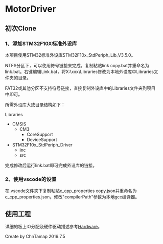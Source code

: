 # MotorDriver

## 初次Clone

### 1、添加STM32F10X标准外设库

本项目使用STM32标准外设库STM32F10x_StdPeriph_Lib_V3.5.0。

NTFS分区下，可以使用符号链接来完成。复制粘贴link copy.bat并重命名为link.bat。右键编辑Link.bat，将X:\xxx\Libraries修改为本地外设库中Libraries文件夹的目录。

FAT32或其他分区不支持符号链接，直接复制外设库中的Libraries文件夹到项目中即可。

所需外设库大致目录结构如下：

Libraries
- CMSIS
	- CM3
		- CoreSupport
		- DeviceSupport
- STM32F10x_StdPeriph_Driver
	- inc
	- src

完成修改后运行link.bat即可完成外设库的链接。

### 2、使用vscode的设置

在.vscode文件夹下复制粘贴c_cpp_properties copy.json并重命名为c_cpp_properties.json，修改"compilerPath"参数为本地gcc编译器。

## 使用工程

详细的板上IO分配及硬件驱动描述参考[Hardware](Hardware/README.md)。

Create by ChnTamap 2019.7.5
